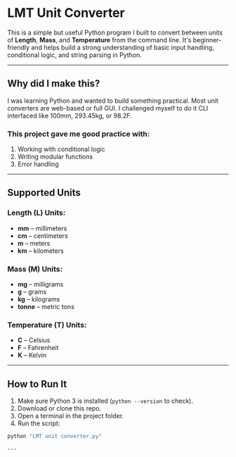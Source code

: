 # LMT Unit Converter

This is a simple but useful Python program I built to convert between units of **Length**, **Mass**, and **Temperature** from the command line. It's beginner-friendly and helps build a strong understanding of basic input handling, conditional logic, and string parsing in Python.

---

## Why did I make this?

I was learning Python and wanted to build something practical. Most unit converters are web-based or full GUI. I challenged myself to do it CLI interfaced like 100mm, 293.45kg, or 98.2F.

### This project gave me good practice with:
1) Working with conditional logic
2) Writing modular functions
3) Error handling

---

## Supported Units

### Length (L) Units:
- **mm** – millimeters
- **cm** – centimeters
- **m** – meters
- **km** – kilometers

### Mass (M) Units:
- **mg** – milligrams
- **g** – grams
- **kg** – kilograms
- **tonne** – metric tons

### Temperature (T) Units:
- **C** – Celsius
- **F** – Fahrenheit
- **K** – Kelvin

---

## How to Run It

1. Make sure Python 3 is installed (`python --version` to check).
2. Download or clone this repo.
3. Open a terminal in the project folder.
4. Run the script:

```bash
python "LMT unit converter.py"

---



